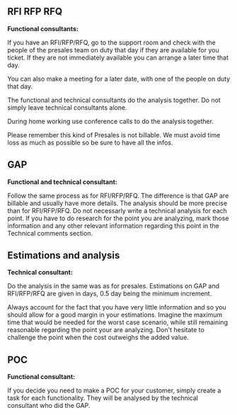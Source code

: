 ## RFI RFP RFQ
**Functional consultants:**

If you have an RFI/RFP/RFQ, go to the support room and check with the people of the presales team on duty that day if they are available for you ticket. If they are not immediately available you can arrange a later time that day. 

You can also make a meeting for a later date, with one of the people on duty that day.

The functional and technical consultants do the analysis together. Do not simply leave technical consultants alone. 

During home working use conference calls to do the analysis together.

Please remember this kind of Presales is not billable. We must avoid time loss as much as possible so be sure to have all the infos.



## GAP
**Functional and technical consultant:**

Follow the same process as for RFI/RFP/RFQ. The difference is that GAP are billable and usually have more details. The analysis should be more precise than for RFI/RFP/RFQ. Do not necessarly write a technical analysis for each point. If you have to do research for the point you are analyzing, mark those information and any other relevant information regarding this point in the Technical comments section.


## Estimations and analysis
**Technical consultant:**

Do the analysis in the same was as for presales. Estimations on GAP and RFI/RFP/RFQ are given in days, 0.5 day being the minimum increment.

Always account for the fact that you have very little information and so you should allow for a good margin in your estimations. Imagine the maximum time that would be needed for the worst case scenario, while still remaining reasonable regarding the point your are analyzing. Don't hesitate to challenge the point when the cost outweighs the added value.

## POC
**Functional consultant:**

If you decide you need to make a POC for your customer, simply create a task for each functionality. They will be analysed by the technical consultant who did the GAP.